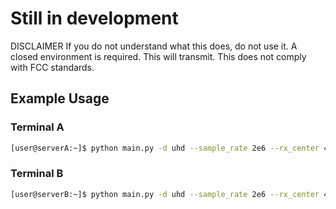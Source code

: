 # Still in development

<span align="center">DISCLAIMER</span>
<span>If you do not understand what this does, do not use it.</span>
<span>A closed environment is required. This will transmit.</span>
<span>This does not comply with FCC standards.</span>

## Example Usage

### Terminal A
```bash
[user@serverA:~]$ python main.py -d uhd --sample_rate 2e6 --rx_center 434e6 --rx_channel 25000 --tx_center 434e6 --tx_channel 40000
```

### Terminal B
```bash
[user@serverB:~]$ python main.py -d uhd --sample_rate 2e6 --rx_center 434e6 --rx_channel 40000 --tx_center 434e6 --tx_channel 25000
```